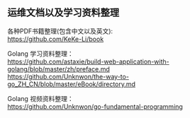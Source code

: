 ## 运维文档以及学习资料整理

各种PDF书籍整理(包含中文以及英文):<br>
https://github.com/KeKe-Li/book

Golang 学习资料整理：<br>
https://github.com/astaxie/build-web-application-with-golang/blob/master/zh/preface.md<br>
https://github.com/Unknwon/the-way-to-go_ZH_CN/blob/master/eBook/directory.md<br>

Golang 视频资料整理：<br>
https://github.com/Unknwon/go-fundamental-programming
